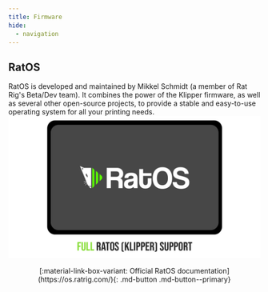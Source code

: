 ```yaml
---
title: Firmware
hide:
  - navigation
---
```


## RatOS
RatOS is developed and maintained by Mikkel Schmidt (a member of Rat Rig's Beta/Dev team). It combines the power of the Klipper firmware, as well as several other open-source projects, to provide a stable and easy-to-use operating system for all your printing needs.
![](/assets/feature_ratos.png)

<center>[:material-link-box-variant: Official RatOS documentation](https://os.ratrig.com/){: .md-button .md-button--primary}</center>
